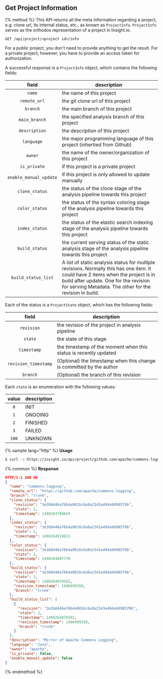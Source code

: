 ## Get Project Information

{% method %}
This API returns all the meta information regarding a project, e.g. clone url, its internal 
status, etc., as known as `ProjectInfo`. `ProjectInfo` serves as the orthodox representation
of a project in Insight.io.

```
GET /api/project/<project id>/info
```

For a public project, you don't need to provide anything to get the result. For a private
project, however, you have to provide an access token for authorization.

A successful response is a `ProjectInfo` object, which contains the following fields:

| field | description |
|:-:|---|
|`name`| the name of this project |
|`remote_url`| the git clone url of this project |
|`branch`| the main branch of this project |
|`main_branch`| the specified analysis branch of this project |
|`description`| the description of this project |
|`language`| the major programming language of this project (inhertied from Github) |
|`owner`| the name of the owner/organization of this project |
|`is_private`| if this project is a private project |
|`enable_manual_update`| if this project is only allowed to update manually |
|`clone_status`| the status of the clone stage of the analysis pipeline towards this project |
|`color_status`| the status of the syntax coloring stage of the analysis pipeline towards this project |
|`index_status`| the status of the elastic search indexing stage of the analysis pipeline towards this project |
|`build_status`| the current serving status of the static analysis stage of the analysis pipeline towards this project |
|`build_status_list`| A list of static analysis status for multiple revisions. Normally this has one item. It could have 2 items when the project is in build after update. One for the revision for serving Metadata. The other for the revision in build. |

Each of the status is a `ProjectState` object, which has the following fields:

| field | description |
|:-:|---|
|`revision`| the revision of the project in analysis pipeline |
|`state`| the state of this stage |
|`timestamp`| the timestamp of the moment when this status is recently updated |
|`revision_timestamp`| (Optional) the timestamp when this change is committed by the author |
|`branch`| (Optional) the branch of this revision |

Each `state` is an enumeration with the following values:

| value | description |
|:-:|-----|
|`0`| INIT |
|`1`| ONGOING |
|`2`| FINISHED |
|`3`| FAILED |
|`100`| UNKNOWN |


{% sample lang="http" %}
**Usage**
```bash
$ curl -v https://insight.io/api/project/github.com/apache/commons-logging/info
```

{% common %}
**Response**
```json
HTTP/1.1 200 OK
{
  "name": "commons-logging",
  "remote_url": "https://github.com/apache/commons-logging",
  "branch": "trunk",
  "clone_status": {
    "revision": "3e3b8446a76b4a9016c6a9a2343a494a9d98579b",
    "state": 2,
    "timestamp": 1498264799859
  },
  "index_status": {
    "revision": "3e3b8446a76b4a9016c6a9a2343a494a9d98579b",
    "state": 2,
    "timestamp": 1498264919621
  },
  "color_status": {
    "revision": "3e3b8446a76b4a9016c6a9a2343a494a9d98579b",
    "state": 2,
    "timestamp": 1498264807770
  },
  "build_status": {
    "revision": "3e3b8446a76b4a9016c6a9a2343a494a9d98579b",
    "state": 2,
    "timestamp": 1498264878582,
    "revision_timestamp": 1496499350,
    "branch": "trunk"
  },
  "build_status_list": [
    {
      "revision": "3e3b8446a76b4a9016c6a9a2343a494a9d98579b",
      "state": 2,
      "timestamp": 1498264878582,
      "revision_timestamp": 1496499350,
      "branch": "trunk"
    }
  ],
  "description": "Mirror of Apache Commons Logging",
  "language": "Java",
  "owner": "apache",
  "is_private": false,
  "enable_manual_update": false
}
```

{% endmethod %}